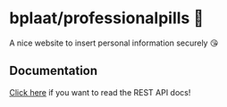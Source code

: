 # bplaat/professionalpills 🔐
A nice website to insert personal information securely 😘

## Documentation
[Click here](/docs/api.md) if you want to read the REST API docs!
